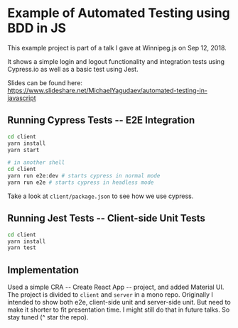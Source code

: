 # Example of Automated Testing using BDD in JS

This example project is part of a talk I gave at Winnipeg.js on Sep 12, 2018.

It shows a simple login and logout functionality and integration tests using Cypress.io as well as a basic test using Jest.

Slides can be found here: https://www.slideshare.net/MichaelYagudaev/automated-testing-in-javascript

## Running Cypress Tests -- E2E Integration

```bash
cd client
yarn install
yarn start

# in another shell
cd client
yarn run e2e:dev # starts cypress in normal mode
yarn run e2e # starts cypress in headless mode
```

Take a look at `client/package.json` to see how we use cypress.

## Running Jest Tests -- Client-side Unit Tests

```bash
cd client
yarn install
yarn test
```

## Implementation

Used a simple CRA -- Create React App -- project, and added Material UI. The project is divided to `client` and `server` in a mono repo. Originally I intended to show both e2e, client-side unit and server-side unit. But need to make it shorter to fit presentation time. I might still do that in future talks. So stay tuned (^ star the repo).
